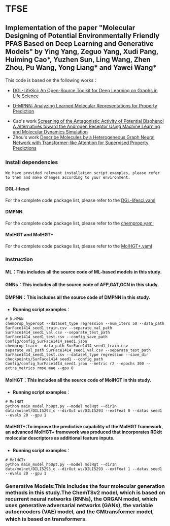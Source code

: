 # TFSE
Implementation of the paper "Molecular Designing of Potential Environmentally Friendly PFAS Based on Deep Learning and Generative Models" by Ying Yang, Zeguo Yang, Xudi Pang, Huiming Cao*, Yuzhen Sun, Ling Wang, Zhen Zhou, Pu Wang, Yong Liang* and Yawei Wang\*
---
This code is based on the following works：  
  - [DGL-LifeSci: An Open-Source Toolkit for Deep Learning on Graphs in Life Science](https://pubs.acs.org/doi/10.1021/acsomega.1c04017)
  * [D-MPNN: Analyzing Learned Molecular Representations for Property Prediction](https://pubs.acs.org/doi/full/10.1021/acs.jcim.9b00237)
  - Cao's work [Screening of the Antagonistic Activity of Potential Bisphenol A Alternatives toward the Androgen Receptor Using Machine Learning and Molecular Dynamics Simulation](https://pubs.acs.org/doi/full/10.1021/acs.est.3c09779)
  - Zhou's work [Describe Molecules by a Heterogeneous Graph Neural Network with Transformer-like Attention for Supervised Property Predictions](https://pubs.acs.org/doi/full/10.1021/acsomega.1c06389)
### Install dependencies　　
    We have provided relevant installation script examples, please refer to them and make changes according to your environment.
#### DGL-lifesci
For the complete code package list, please refer to the [DGL-lifesci.yaml](./DGL-lifesci.yaml)
#### DMPNN
For the complete code package list, please refer to the [chemprop.yaml](./chemprop.yaml)
#### MolHGT and MolHGT+
For the complete code package list, please refer to the [MolHGT+.yaml](./MolHGT+.yaml)

### Instruction
#### ML：This includes all the source code of ML-based models in this study.
#### GNNs：This includes all the source code of AFP,GAT,GCN in this study.
#### DMPNN：This includes all the source code of DMPNN in this study.
* **Running script examples**：
 ```
# D-MPNN
chemprop_hyperopt --dataset_type regression --num_iters 50 --data_path SurFace1414_seed1_train.csv --separate_val_path SurFace1414_seed1_val.csv --separate_test_path SurFace1414_seed1_test.csv --config_save_path Config/config_SurFace1414_seed1.json
chemprop_train --data_path SurFace1414_seed1_train.csv --separate_val_path SurFace1414_seed1_val.csv --separate_test_path SurFace1414_seed1_test.csv --dataset_type regression --save_dir checkpoints/SurFace1414_seed1 --config_path Config/config_SurFace1414_seed1.json --metric r2 --epochs 300 --extra_metrics rmse mae --gpu 0
 ``` 
#### MolHGT：This includes all the source code of MolHGT in this study.
* **Running script examples**：
 ```
# MolHGT
python main_model_hpOpt.py --model molHgt --dirIn data/molnet/DILI5293_c --dirOut ws/DILI5293 --extFeat 0 --datas seed1 --evals 20 --gpu 1
 ``` 
#### MolHGT+:To improve the predictive capability of the MolHGT framework, an advanced MolHGT+ framework was produced that incorporates RDkit molecular descriptors as additional feature inputs.　　
* **Running script examples**：
 ```
# MolHGT+
python main_model_hpOpt.py --model molHgt --dirIn data/molnet/DILI5293_c --dirOut ws/DILI5293 --extFeat 1 --datas seed1 --evals 20 --gpu 1
 ```
### Generative Models:This includes the four molecular generation methods in this study.The ChemTSv2 model, which is based on recurrent neural networks (RNNs), the ORGAN model, which uses generative adversarial networks (GANs), the variable autoencoders (VAE) model, and the GMtransformer model, which is based on transformers.　
